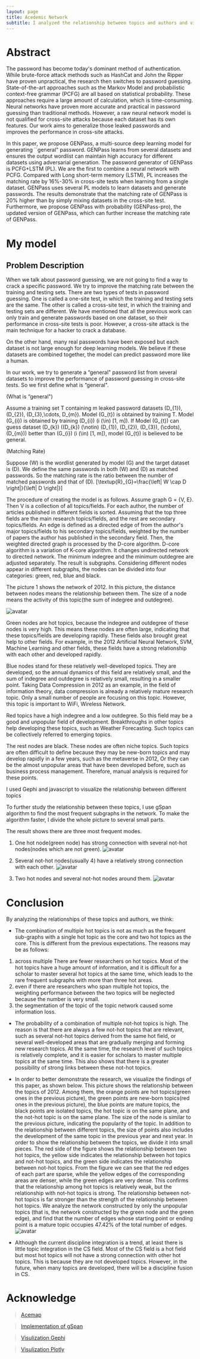 ```yaml
---
layout: page
title: Acedemic Network
subtitle: I analyzed the relationship between topics and authors and visualized them.
---
```


# Abstract

The password has become today's dominant method of authentication. While brute-force attack methods such as HashCat and John the Ripper have proven unpractical, the research then switches to password guessing. State-of-the-art approaches such as the Markov Model and probabilistic context-free grammar (PCFG) are all based on statistical probability. These approaches require a large amount of calculation, which is time-consuming. Neural networks have proven more accurate and practical in password guessing than traditional methods. However, a raw neural network model is not qualified for cross-site attacks because each dataset has its own features. Our work aims to generalize those leaked passwords and improves the performance in cross-site attacks.

In this paper, we propose GENPass, a multi-source deep learning model for generating ``general" password. GENPass learns from several datasets and ensures the output wordlist can maintain high accuracy for different datasets using adversarial generation. The password generator of GENPass is PCFG+LSTM (PL). We are the first to combine a neural network with PCFG. Compared with Long short-term memory (LSTM), PL increases the matching rate by 16\%-30\% in cross-site tests when learning from a single dataset. GENPass uses several PL models to learn datasets and generate passwords. The results demonstrate that the matching rate of GENPass is 20\% higher than by simply mixing datasets in the cross-site test. Furthermore, we propose GENPass with probability (GENPass-pro), the updated version of GENPass, which can further increase the matching rate of GENPass.

# My model

## Problem Description

When we talk about password guessing, we are not going to find a way to crack a specific password. We try to improve the matching rate between the training and testing sets. There are two types of tests in password guessing. One is called a one-site test, in which the training and testing sets are the same. The other is called a cross-site test, in which the training and testing sets are different. We have mentioned that all the previous work can only train and generate passwords based on one dataset, so their performance in cross-site tests is poor. However, a cross-site attack is the main technique for a hacker to crack a database.

On the other hand, many real passwords have been exposed but each dataset is not large enough for deep learning models. We believe if these datasets are combined together, the model can predict password more like a human.

In our work, we try to generate a “general" password list from several datasets to improve the performance of password guessing in cross-site tests. So we first define what is “general".

(What is “general")

Assume a training set T containing m leaked password datasets <span>\(D_{1}\), \(D_{2}\), \(D_{3},\cdots, D_{m}\)</span>. Model \(G_{t}\) is obtained by training T. Model \(G_{i}\) is obtained by training \(D_{i}\) (i \(\in\) \[1, m\]). If Model \(G_{t}\) can guess dataset \(D_{k}\) (\(D_{k}\) \(\notin\) <span>\(D_{1}\), \(D_{2}\), \(D_{3}\), \(\cdots\), \(D_{m}\)</span>) better than \(G_{i}\) (i \(\in\) \[1, m\]), model \(G_{t}\) is believed to be general.

(Matching Rate)

Suppose \(W\) is the wordlist generated by model \(G\) and the target dataset is \(D\). We define the same passwords in both \(W\) and \(D\) as matched passwords. So the matching rate is the ratio between the number of matched passwords and that of \(D\). \[\textup{R}_{G}=\frac{\left| W \cap D \right|}{\left| D \right|}\]

The procedure of creating the model is as follows.
Assume graph G = {V, E}. Then V is a collection of all topics/fields. For each author, the number of articles published in different fields is sorted. Assuming that the top three fields are the main research topics/fields, and the rest are secondary topics/fields. An edge is defined as a directed edge of from the author's major topics/fields to his secondary topics/fields, weighted by the number of papers the author has published in the secondary field.
Then, the weighted directed graph is processed by the D-core algorithm. D-core algorithm is a variation of K-core algorithm. It changes undirected network to directed network. The minimum indegree and the minimum outdegree are adjusted separately. The result is subgraphs. Considering different nodes appear in different subgraphs, the nodes can be divided into four categories: green, red, blue and black.

The picture 1 shows the network of 2012. In this picture, the distance between nodes means the relationship between them. The size of a node means the activity of this topic(the sum of indegree and outdegree).

![avatar](/img/acenet_2012.png)

Green nodes are hot topics, because the indegree and outdegree of these nodes is very high. This means these nodes are often large, indicating that these topics/fields are developing rapidly. These fields also brought great help to other fields. For example, in the 2012 Artificial Neural Network, SVM, Machine Learning and other fields, these fields have a strong relationship with each other and developed rapidly.

Blue nodes stand for these relatively well-developed topics. They are developed, so the annual dynamics of this field are relatively small, and the sum of indegree and outdegree is relatively small, resulting in a smaller point. Taking Data Compression in 2012 as an example, in the field of information theory, data compression is already a relatively mature research topic. Only a small number of people are focusing on this topic. However, this topic is important to WiFi, Wireless Network.

Red topics have a high indegree and a low outdegree. So this field may be a good and unpopular field of development. Breakthroughs in other topics help developing these topics, such as Weather Forecasting. Such topics can be collectively referred to emerging topics.

The rest nodes are black. These nodes are often niche topics. Such topics are often difficult to define because they may be new-born topics and may develop rapidly in a few years, such as the metaverse in 2012, Or they can be the almost unpopular areas that have been developed before, such as business process management. Therefore, manual analysis is required for these points. 

I used Gephi and javascript to visualize the relationship between different topics

To further study the relationship between these topics, I use gSpan algorithm to find the most frequent subgraphs in the network. To make the algorithm faster, I divide the whole picture to several small parts.

The result shows there are three most frequent modes.

1. One hot node(green node) has strong connection with several not-hot nodes(nodes which are not green).
![avatar](/img/acenet_fre_1.png)

2. Several not-hot nodes(usually 4) have a relatively strong connection with each other.
![avatar](/img/acenet_fre_2.png)

3. Two hot nodes and several not-hot nodes around them.
![avatar](/img/acenet_fre_3.png)

# Conclusion

By analyzing the relationships of these topics and authors, we think:

* The combination of multiple hot topics is not as much as the frequent sub-graphs with a single hot topic as the core and two hot topics as the core. This is different from the previous expectations. The reasons may be as follows: 
1. across multiple There are fewer researchers on hot topics. Most of the hot topics have a huge amount of information, and it is difficult for a scholar to master several hot topics at the same time, which leads to the rare frequent subgraphs with more than three hot areas. 
2. even if there are researchers who span multiple hot topics, the weighting performance between the two topics will be neglected because the number is very small. 
3. the segmentation of the topic of the topic network caused some information loss.
* The probability of a combination of multiple not-hot topics is high. The reason is that there are always a few not-hot topics that are relevant, such as several not-hot topics derived from the same hot field, or several well-developed areas that are gradually merging and forming new research topics. At the same time, the research level of such topics is relatively complete, and it is easier for scholars to master multiple topics at the same time. This also shows that there is a greater possibility of strong links between these not-hot topics.

* In order to better demonstrate the research, we visualize the findings of this paper, as shown below. This picture shows the relationship between the topics of 2012. Among them, the orange points are hot topics(green ones in the previous picture), the green points are new-born topics(red ones in the previous picture), the blue points are mature topics, the black points are isolated topics, the hot topic is on the same plane, and the not-hot topic is on the same plane. The size of the node is similar to the previous picture, indicating the popularity of the topic. In addition to the relationship between different topics, the size of points also includes the development of the same topic in the previous year and next year. In order to show the relationship between the topics, we divide it into small pieces. The red side of the figure shows the relationship between two hot topics, the yellow side indicates the relationship between hot topics and not-hot topics, and the green side indicates the relationship between not-hot topics. From the figure we can see that the red edges of each part are sparse, while the yellow edges of the corresponding areas are denser, while the green edges are very dense. This confirms that the relationship among hot topics is relatively weak, but the relationship with not-hot topics is strong. The relationship between not-hot topics is far stronger than the strength of the relationship between hot topics. We analyze the network constructed by only the unpopular topics (that is, the network constructed by the green node and the green edge), and find that the number of edges whose starting point or ending point is a mature topic occupies 47.42% of the total number of edges. 
![avatar](/img/acenet_conclusion.png)

* Although the current discipline integration is a trend, at least there is little topic integration in the CS field. Most of the CS field is a hot field but most hot topics will not have a strong connection with other hot topics. This is because they are not developed topics. However, in the future, when many topics are developed, there will be a discipline fusion in CS.

# Acknowledge

> [Acemap](https://www.acemap.info/)

> [Implementation of gSpan](https://github.com/betterenvi/gSpan)

> [Visulization Gephi](https://gephi.org/)

> [Visulization Plotly](https://plot.ly/)
